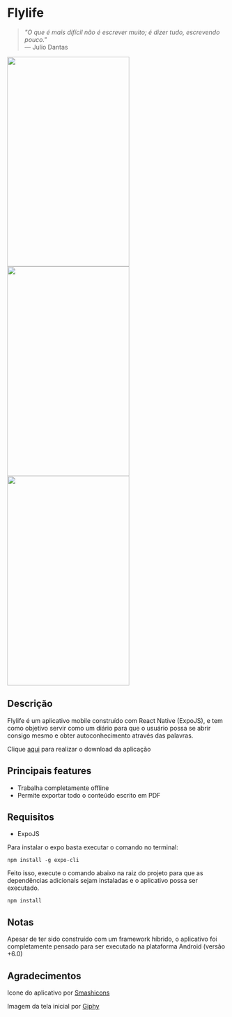 # Flylife 
> _"O que é mais difícil não é escrever muito; é dizer tudo, escrevendo pouco."_
<br> — Julio Dantas

<!-- img -->
<p>
 <img src="https://i.ibb.co/brBnHsk/Whats-App-Image-2020-04-05-at-20-03-36.jpg" width="280" height="480" />
 <img src="https://i.ibb.co/p1b8nhM/Whats-App-Image-2020-04-05-at-20-03-13.jpg=10x2" width="280" height="480" />
 <img src="https://i.ibb.co/CPwXr5r/Whats-App-Image-2020-04-05-at-20-03-36-2.jpg" width="280" height="480" />
</p>
<!-- Img -->

## Descrição

Flylife é um aplicativo mobile construído com React Native (ExpoJS), e tem como objetivo servir como um diário para que o usuário possa se abrir consigo mesmo e obter autoconhecimento através das palavras.

Clique [aqui](https://app.box.com/s/53g1hm404r6cbv4sxcattba79knjc6h6) para realizar o download da aplicação

## Principais features

* Trabalha completamente offline
* Permite exportar todo o conteúdo escrito em PDF

## Requisitos

* ExpoJS
<p>Para instalar o expo basta executar o comando no terminal:</p>

```
npm install -g expo-cli
```

Feito isso, execute o comando abaixo na raiz do projeto para que as dependências adicionais sejam instaladas e o aplicativo possa ser executado.

```
npm install
```

## Notas

Apesar de ter sido construído com um framework híbrido, o aplicativo foi completamente pensado para ser executado na plataforma Android (versão +6.0)

## Agradecimentos

Icone do aplicativo por [Smashicons](https://www.flaticon.com/authors/smashicons)

Imagem da tela inicial por [Giphy](https://giphy.com/gifs/snow-cup-chocolate-ONLoRRAHQh5kY)

